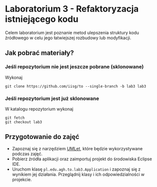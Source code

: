 # Laboratorium 3 - Refaktoryzacja istniejącego kodu

Celem laboratorium jest poznanie metod ulepszenia struktury kodu źródłowego w celu jego łatwiejszej rozbudowy lub modyfikacji.

## Jak pobrać materiały?

### Jeśli repozytorium nie jest jeszcze pobrane (sklonowane)

Wykonaj

    git clone https://github.com/iisg/to --single-branch -b lab3 lab3

### Jeśli repozytorium jest już sklonowane

W katalogu repozytorium wykonaj

    git fetch
    git checkout lab3

## Przygotowanie do zajęć

* Zapoznaj się z narzędziem ​[UMLet](http://www.umlet.com/), które będzie wykorzystywane podczas zajęć.
* Pobierz źródła aplikacji oraz zaimportuj projekt do środowiska Eclipse IDE.
* Uruchom klasę `pl.edu.agh.to.lab3.Application` i zapoznaj się z wynikiem jej działania. Przeglądnij klasy i ich odpowiedzialności w projekcie.
